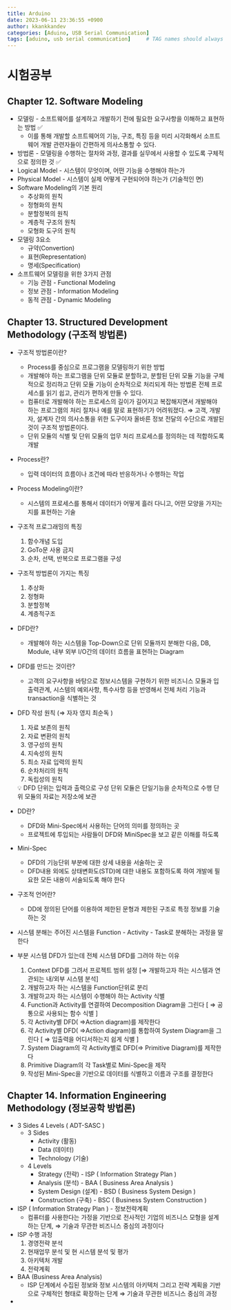 ```yaml
---
title: Arduino
date: 2023-06-11 23:36:55 +0900
author: kkankkandev
categories: [Aduino, USB Serial Communication]
tags: [aduino, usb serial communication]     # TAG names should always be lowercase
---
```


# 시험공부

## Chapter 12. Software Modeling

- 모델링 - 소프트웨어를 설계하고 개발하기 전에 필요한 요구사항을 이해하고 표현하는 방법 ✅
    - 이를 통해 개발할 소프트웨어의 기능, 구조, 특징 등을 미리 시각화해서 소프트웨어 개발 관련자들이 간편하게 의사소통할 수 있다.
- 방법론 - 모델링을 수행하는 절차와 과정, 결과를 실무에서 사용할 수 있도록 구체적으로 정의한 것 ✅
- Logical Model - 시스템이 무엇이며, 어떤 기능을 수행해야 하는가
- Physical Model - 시스템이 실제 어떻게 구현되어야 하는가 (기술적인 면)
- Software Modeling의 기본 원리
    - 추상화의 원칙
    - 정형화의 원칙
    - 분할정복의 원칙
    - 계층적 구조의 원칙
    - 모형화 도구의 원칙
- 모델링 3요소
    - 규약(Convertion)
    - 표현(Representation)
    - 명세(Specification)
- 소프트웨어 모델링을 위한 3가지 관점
    - 기능 관점 - Functional Modeling
    - 정보 관점 - Information Modeling
    - 동적 관점 - Dynamic Modeling

## Chapter 13. Structured Development Methodology (구조적 방법론)

- 구조적 방법론이란?
    - Process를 중심으로 프로그램을 모델링하기 위한 방법
    - 개발해야 하는 프로그램을 단위 모듈로 분할하고, 분할된 단위 모듈 기능을 구체적으로 정리하고 단위 모듈 기능이 순차적으로 처리되게 하는 방법론
    전체 프로세스를 읽기 쉽고, 관리가 편하게 만들 수 있다.
    - 컴퓨터로 개발해야 하는 프로세스의 길이가 길어지고 복잡해지면서 개발해야 하는 프로그램의 처리 절차나 예를 말로 표현하기가 어려워졌다.
    ⇒ 고객, 개발자, 설계자 간의 의사소통을 위한 도구이자 올바른 정보 전달의 수단으로 개발된 것이 구조적 방법론이다.
    - 단위 모듈의 식별 및 단위 모듈의 업무 처리 프로세스를 정의하는 데 적합하도록 개발
- Process란?
    - 입력 데이터의 흐름이나 조건에 따라 반응하거나 수행하는 작업
- Process Modeling이란?
    - 시스템의 프로세스를 통해서 데이터가 어떻게 흘러 다니고, 어떤 모양을 가지는지를 표현하는 기술
- 구조적 프로그래밍의 특징
    1. 함수개념 도입
    2. GoTo문 사용 금지
    3. 순차, 선택, 반복으로 프로그램을 구성   
- 구조적 방법론이 가지는 특징
    1. 추상화
    2. 정형화
    3. 분할정복
    4. 계층적구조
- DFD란?
    - 개발해야 하는 시스템을 Top-Down으로 단위 모듈까지 분해한 다음, DB, Module, 내부 외부 I/O간의 데이터 흐름을 표현하는 Diagram
- DFD를 만드는 것이란?
    - 고객의 요구사항을 바탕으로 정보시스템을 구현하기 위한 비즈니스 모듈과 입출력관계,  시스템의 예외사항, 특수사항 등을 반영해서 전체 처리 기능과 transaction을 식별하는 것
- DFD 작성 원칙 (⇒ 자자 영지 최순독 )
    1. 자료 보존의 원칙
    2. 자료 변환의 원칙
    3. 영구성의 원칙
    4. 지속성의 원칙
    5. 최소 자료 입력의 원칙
    6. 순차처리의 원칙
    7. 독립성의 원칙
    
    <aside>
    💡 DFD 단위는 입력과 출력으로 구성
    단위 모듈은 단일기능을 순차적으로 수행
    단위 모듈의 자료는 저장소에 보관
    
    </aside>
    
- DD란?
    - DFD와 Mini-Spec에서 사용하는 단어의 의미를 정의하는 곳
    - 프로젝트에 투입되는 사람들이 DFD와 MiniSpec을 보고 같은 이해를 하도록
- Mini-Spec
    - DFD의 기능단위 부분에 대한 상세 내용을 서술하는 곳
    - DFD내용 외에도 상태변화도(STD)에 대한 내용도 포함하도록 하여 개발에 필요한 모든 내용이 서술되도록 해야 한다
- 구조적 언어란?
    - DD에 정의된 단어를 이용하여 제한된 문형과 제한된 구조로 특정 정보를 기술하는 것
- 시스템 분해는 주어진 시스템을 Function - Activity - Task로 분해하는 과정을 말한다
- 부분 시스템 DFD가 있는데 전체 시스템 DFD를 그려야 하는 이유
    1. Context DFD를 그려서 프로젝트 범위 설정 [⇒ 개발하고자 하는 시스템과 연관되는 내/외부 시스템 분석]
    2. 개발하고자 하는 시스템을 Function단위로 분리
    3. 개발하고자 하는 시스템이 수행해야 하는 Activity 식별
    4. Function과 Activity를 연결하여 Decomposition Diagram을 그린다 [ ⇒ 공통으로 사용되는 함수 식별 ]
    5. 각 Activity별 DFD( ⇒Action diagram)를 제작한다
    6. 각 Activity별 DFD( ⇒Action diagram)를 통합하여 System Diagram을 그린다 [ ⇒ 입출력을 어디서하는지 쉽게 식별 ]
    7. System Diagram의 각 Activity별로 DFD(⇒ Primitive Diagram)를 제작한다
    8. Primitive Diagram의 각 Task별로 Mini-Spec을 제작
    9. 작성된 Mini-Spec을 기반으로 데이터를 식별하고 이름과 구조를 결정한다

## Chapter 14. Information Engineering Methodology (정보공학 방법론)

- 3 Sides 4 Levels ( ADT-SASC )
    - 3 Sides
        - Activity (활동)
        - Data (데이터)
        - Technology (기술)
    - 4 Levels
        - Strategy (전략) - ISP ( Information Strategy Plan )
        - Analysis (분석) - BAA ( Business Area Analysis )
        - System Design (설계) - BSD ( Business System Design )
        - Construction (구축) - BSC ( Business System Construction )
- ISP ( Information Strategy Plan ) - 정보전략계획
    - 컴퓨터를 사용한다는 가정을 기반으로 전사적인 기업의 비즈니스 모형을 설계하는 단계, ⇒ 기술과 무관한 비즈니스 중심의 과정이다
- ISP 수행 과정
    1. 경영전략 분석  
    2. 현재업무 분석 및 현 시스템 분석 및 평가
    3. 아키텍처 개발
    4. 전략계획
- BAA (Business Area Analysis)
    - ISP 단계에서 수집된 정보와 정보 시스템의 아키텍처 그리고 전략 계획을 기반으로 구체적인 형태로 확장하는 단계 ⇒ 기술과 무관한 비즈니스 중심의 과정
-